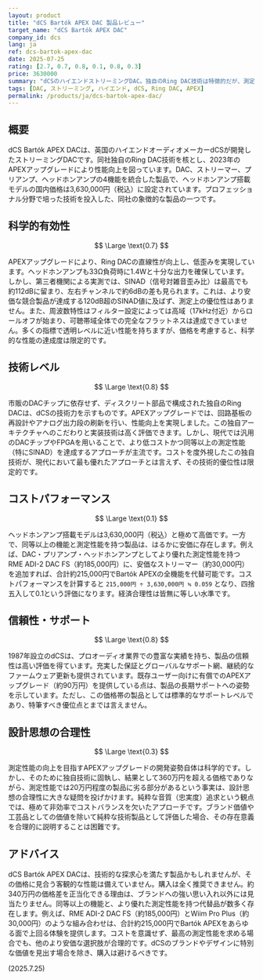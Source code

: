 ```yaml
---
layout: product
title: "dCS Bartók APEX DAC 製品レビュー"
target_name: "dCS Bartók APEX DAC"
company_id: dcs
lang: ja
ref: dcs-bartok-apex-dac
date: 2025-07-25
rating: [2.7, 0.7, 0.8, 0.1, 0.8, 0.3]
price: 3630000
summary: "dCSのハイエンドストリーミングDAC。独自のRing DAC技術は特徴的だが、測定性能と機能に対し価格が著しく見合わず、コスト合理性は極めて低い。"
tags: [DAC, ストリーミング, ハイエンド, dCS, Ring DAC, APEX]
permalink: /products/ja/dcs-bartok-apex-dac/
---
```


## 概要

dCS Bartók APEX DACは、英国のハイエンドオーディオメーカーdCSが開発したストリーミングDACです。同社独自のRing DAC技術を核とし、2023年のAPEXアップグレードにより性能向上を図っています。DAC、ストリーマー、プリアンプ、ヘッドホンアンプの4機能を統合した製品で、ヘッドホンアンプ搭載モデルの国内価格は3,630,000円（税込）に設定されています。プロフェッショナル分野で培った技術を投入した、同社の象徴的な製品の一つです。

## 科学的有効性

$$ \Large \text{0.7} $$

APEXアップグレードにより、Ring DACの直線性が向上し、低歪みを実現しています。ヘッドホンアンプも33Ω負荷時に1.4Wと十分な出力を確保しています。しかし、第三者機関による実測では、SINAD（信号対雑音歪み比）は最高でも約112dBに留まり、左右チャンネルで約6dBの差も見られます。これは、より安価な競合製品が達成する120dB超のSINAD値に及ばず、測定上の優位性はありません。また、周波数特性はフィルター設定によっては高域（17kHz付近）からロールオフが始まり、可聴帯域全体での完全なフラットネスは達成できていません。多くの指標で透明レベルに近い性能を持ちますが、価格を考慮すると、科学的な性能の達成度は限定的です。

## 技術レベル

$$ \Large \text{0.8} $$

市販のDACチップに依存せず、ディスクリート部品で構成された独自のRing DACは、dCSの技術力を示すものです。APEXアップグレードでは、回路基板の再設計やアナログ出力段の刷新を行い、性能向上を実現しました。この独自アーキテクチャへのこだわりと実装技術は高く評価できます。しかし、現代では汎用のDACチップやFPGAを用いることで、より低コストかつ同等以上の測定性能（特にSINAD）を達成するアプローチが主流です。コストを度外視したこの独自技術が、現代において最も優れたアプローチとは言えず、その技術的優位性は限定的です。

## コストパフォーマンス

$$ \Large \text{0.1} $$

ヘッドホンアンプ搭載モデルは3,630,000円（税込）と極めて高価です。一方で、同等以上の機能と測定性能を持つ製品は、はるかに安価に存在します。例えば、DAC・プリアンプ・ヘッドホンアンプとしてより優れた測定性能を持つRME ADI-2 DAC FS（約185,000円）に、安価なストリーマー（約30,000円）を追加すれば、合計約215,000円でBartók APEXの全機能を代替可能です。コストパフォーマンスを計算すると `215,000円 ÷ 3,630,000円 ≒ 0.059` となり、四捨五入して0.1という評価になります。経済合理性は皆無に等しい水準です。

## 信頼性・サポート

$$ \Large \text{0.8} $$

1987年設立のdCSは、プロオーディオ業界での豊富な実績を持ち、製品の信頼性は高い評価を得ています。充実した保証とグローバルなサポート網、継続的なファームウェア更新も提供されています。既存ユーザー向けに有償でのAPEXアップグレード（約90万円）を提供している点は、製品の長期サポートへの姿勢を示しています。ただし、この価格帯の製品としては標準的なサポートレベルであり、特筆すべき優位点とまでは言えません。

## 設計思想の合理性

$$ \Large \text{0.3} $$

測定性能の向上を目指すAPEXアップグレードの開発姿勢自体は科学的です。しかし、そのために独自技術に固執し、結果として360万円を超える価格でありながら、測定性能では20万円程度の製品に劣る部分があるという事実は、設計思想の合理性に大きな疑問を投げかけます。純粋な音質（忠実度）追求という観点では、極めて非効率でコストバランスを欠いたアプローチです。ブランド価値や工芸品としての価値を除いて純粋な技術製品として評価した場合、その存在意義を合理的に説明することは困難です。

## アドバイス

dCS Bartók APEX DACは、技術的な探求心を満たす製品かもしれませんが、その価格に見合う客観的な性能は備えていません。購入は全く推奨できません。約340万円の価格差を正当化できる理由は、ブランドへの強い思い入れ以外には見当たりません。同等以上の機能と、より優れた測定性能を持つ代替品が数多く存在します。例えば、RME ADI-2 DAC FS（約185,000円）とWiim Pro Plus（約30,000円）のような組み合わせは、合計約215,000円でBartók APEXをあらゆる面で上回る体験を提供します。コストを意識せず、最高の測定性能を求める場合でも、他のより安価な選択肢が合理的です。dCSのブランドやデザインに特別な価値を見出す場合を除き、購入は避けるべきです。

(2025.7.25)
